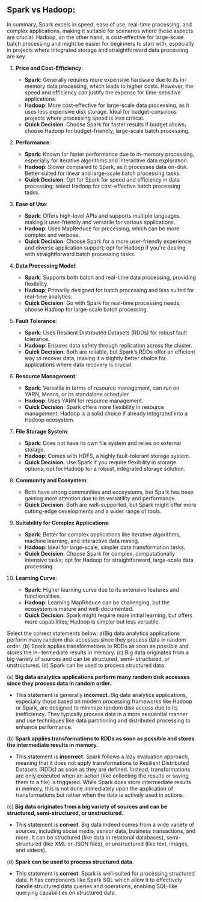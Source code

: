 
## Spark vs Hadoop:

In summary, Spark excels in speed, ease of use, real-time processing, and complex applications, making it suitable for scenarios where these aspects are crucial. Hadoop, on the other hand, is cost-effective for large-scale batch processing and might be easier for beginners to start with, especially in projects where integrated storage and straightforward data processing are key.

1. **Price and Cost-Efficiency**:
    - **Spark**: Generally requires more expensive hardware due to its in-memory data processing, which leads to higher costs. However, the speed and efficiency can justify the expense for time-sensitive applications.
    - **Hadoop**: More cost-effective for large-scale data processing, as it uses less expensive disk storage. Ideal for budget-conscious projects where processing speed is less critical.
    - **Quick Decision**: Choose Spark for faster results if budget allows; choose Hadoop for budget-friendly, large-scale batch processing.

2. **Performance**:
    - **Spark**: Known for faster performance due to in-memory processing, especially for iterative algorithms and interactive data exploration.
    - **Hadoop**: Slower compared to Spark, as it processes data on-disk. Better suited for linear and large-scale batch processing tasks.
    - **Quick Decision**: Opt for Spark for speed and efficiency in data processing; select Hadoop for cost-effective batch processing tasks.

3. **Ease of Use**:
    - **Spark**: Offers high-level APIs and supports multiple languages, making it user-friendly and versatile for various applications.
    - **Hadoop**: Uses MapReduce for processing, which can be more complex and verbose.
    - **Quick Decision**: Choose Spark for a more user-friendly experience and diverse application support; opt for Hadoop if you're dealing with straightforward batch processing tasks.

4. **Data Processing Model**:
    - **Spark**: Supports both batch and real-time data processing, providing flexibility.
    - **Hadoop**: Primarily designed for batch processing and less suited for real-time analytics.
    - **Quick Decision**: Go with Spark for real-time processing needs; choose Hadoop for large-scale batch processing.

5. **Fault Tolerance**:
    - **Spark**: Uses Resilient Distributed Datasets (RDDs) for robust fault tolerance.
    - **Hadoop**: Ensures data safety through replication across the cluster.
    - **Quick Decision**: Both are reliable, but Spark’s RDDs offer an efficient way to recover data, making it a slightly better choice for applications where data recovery is crucial.

6. **Resource Management**:
    - **Spark**: Versatile in terms of resource management, can run on YARN, Mesos, or its standalone scheduler.
    - **Hadoop**: Uses YARN for resource management.
    - **Quick Decision**: Spark offers more flexibility in resource management; Hadoop is a solid choice if already integrated into a Hadoop ecosystem.

7. **File Storage System**:
    - **Spark**: Does not have its own file system and relies on external storage.
    - **Hadoop**: Comes with HDFS, a highly fault-tolerant storage system.
    - **Quick Decision**: Use Spark if you require flexibility in storage options; opt for Hadoop for a robust, integrated storage solution.

8. **Community and Ecosystem**:
    - Both have strong communities and ecosystems, but Spark has been gaining more attention due to its versatility and performance.
    - **Quick Decision**: Both are well-supported, but Spark might offer more cutting-edge developments and a wider range of tools.

9. **Suitability for Complex Applications**:
    - **Spark**: Better for complex applications like iterative algorithms, machine learning, and interactive data mining.
    - **Hadoop**: Ideal for large-scale, simpler data transformation tasks.
    - **Quick Decision**: Choose Spark for complex, computationally intensive tasks; opt for Hadoop for straightforward, large-scale data processing.

10. **Learning Curve**:
	- **Spark**: Higher learning curve due to its extensive features and functionalities.
	- **Hadoop**: Learning MapReduce can be challenging, but the ecosystem is mature and well-documented.
	- **Quick Decision**: Spark might require more initial learning, but offers more capabilities; Hadoop is simpler but less versatile.



Select the correct statements below: 
a)Big data analytics applications perform many random disk accesses since they process data in random order. 
(b) Spark applies transformations to RDDs as soon as possible and stores the in- termediate results in memory. 
(c) Big data originates from a big variety of sources and can be structured, semi- structured, or unstructured. 
(d) Spark can be used to process structured data.

(a) **Big data analytics applications perform many random disk accesses since they process data in random order.**

- This statement is generally **incorrect**. Big data analytics applications, especially those based on modern processing frameworks like Hadoop or Spark, are designed to minimize random disk access due to its inefficiency. They typically process data in a more sequential manner and use techniques like data partitioning and distributed processing to enhance performance.

(b) **Spark applies transformations to RDDs as soon as possible and stores the intermediate results in memory.**

- This statement is **incorrect**. Spark follows a lazy evaluation approach, meaning that it does not apply transformations to Resilient Distributed Datasets (RDDs) as soon as they are defined. Instead, transformations are only executed when an action (like collecting the results or saving them to a file) is triggered. While Spark does store intermediate results in memory, this is not done immediately upon the application of transformations but rather when the data is actively used in actions.

(c) **Big data originates from a big variety of sources and can be structured, semi-structured, or unstructured.**

- This statement is **correct**. Big data indeed comes from a wide variety of sources, including social media, sensor data, business transactions, and more. It can be structured (like data in relational databases), semi-structured (like XML or JSON files), or unstructured (like text, images, and videos).

(d) **Spark can be used to process structured data.**

- This statement is **correct**. Spark is well-suited for processing structured data. It has components like Spark SQL which allow it to effectively handle structured data queries and operations, enabling SQL-like querying capabilities on structured data.


